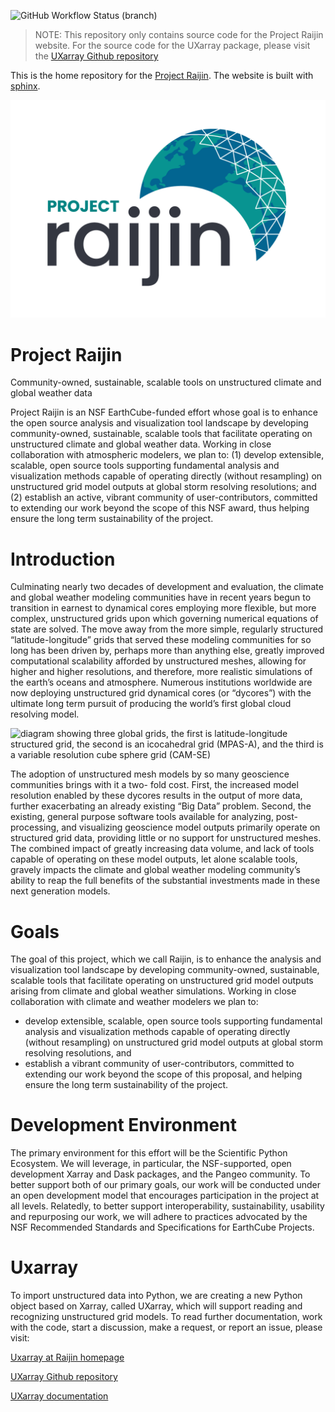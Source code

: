 
![GitHub Workflow Status (branch)](https://img.shields.io/github/workflow/status/NCAR/projectraijin.github.io/deploy-site/main?logo=github&style=for-the-badge)

> NOTE: This repository only contains source code for the Project Raijin website.
For the source code for the UXarray package, please visit the [UXarray Github repository](https://github.com/UXARRAY/uxarray)

This is the home repository for the [Project Raijin](https://raijin.ucar.edu).
The website is built with [sphinx](https://www.sphinx-doc.org/).

![](raijin/_static/images/logos/ProjectRaijin_Logo.png)

# Project Raijin

Community-owned, sustainable, scalable tools on unstructured climate and global weather data

Project Raijin is an NSF EarthCube-funded effort whose goal is to
enhance the open source analysis and visualization tool landscape
by developing community-owned, sustainable, scalable tools that
facilitate operating on unstructured climate and global weather
data. Working in close collaboration with atmospheric modelers,
we plan to: (1) develop extensible, scalable, open source tools
supporting fundamental analysis and visualization methods capable
of operating directly (without resampling) on unstructured grid
model outputs at global storm resolving resolutions; and (2)
establish an active, vibrant community of user-contributors,
committed to extending our work beyond the scope of this NSF
award, thus helping ensure the long term sustainability of
the project.


# Introduction

Culminating nearly two decades of development and evaluation, the climate and global weather modeling
communities have in recent years begun to transition in earnest to dynamical cores employing more flexible,
but more complex, unstructured grids upon which governing numerical equations of state are solved.
The move away from the more simple, regularly structured “latitude-longitude” grids that served these
modeling communities for so long has been driven by, perhaps more than anything else, greatly improved
computational scalability afforded by unstructured meshes, allowing for higher and higher resolutions,
and therefore, more realistic simulations of the earth’s oceans and atmosphere. Numerous institutions
worldwide are now deploying unstructured grid dynamical cores (or “dycores”) with the ultimate long
term pursuit of producing the world’s first global cloud resolving model.

![diagram showing three global grids, the first is latitude-longitude structured grid, the second is an icocahedral grid (MPAS-A), and the third is a variable resolution cube sphere grid (CAM-SE)](raijin/_static/images/lat_lon-mpas-cam_se.png)

The adoption of unstructured mesh models by so many geoscience communities brings with it a two-
fold cost. First, the increased model resolution enabled by these dycores results in the output of more
data, further exacerbating an already existing “Big Data” problem. Second, the existing, general purpose
software tools available for analyzing, post-processing, and visualizing geoscience model outputs primarily
operate on structured grid data, providing little or no support for unstructured meshes. The combined
impact of greatly increasing data volume, and lack of tools capable of operating on these model outputs, let
alone scalable tools, gravely impacts the climate and global weather modeling community’s ability to reap
the full benefits of the substantial investments made in these next generation models.


# Goals

The goal of this project, which we call Raijin, is to enhance the analysis and visualization tool landscape
by developing community-owned, sustainable, scalable tools that facilitate operating on unstructured grid
model outputs arising from climate and global weather simulations. Working in close collaboration with
climate and weather modelers we plan to:

- develop extensible, scalable, open source tools supporting fundamental analysis and visualization
  methods capable of operating directly (without resampling) on unstructured grid model outputs at
  global storm resolving resolutions, and
- establish a vibrant community of user-contributors, committed to extending our work beyond the
  scope of this proposal, and helping ensure the long term sustainability of the project.


# Development Environment

The primary environment for this effort will be the Scientific Python Ecosystem. We will leverage, in
particular, the NSF-supported, open development Xarray and Dask packages, and the Pangeo community.
To better support both of our primary goals, our work will be conducted under an open development
model that encourages participation in the project at all levels. Relatedly, to better support
interoperability, sustainability, usability and repurposing our work, we will adhere to practices
advocated by the NSF Recommended Standards and Specifications for EarthCube Projects.


# Uxarray

To import unstructured data into Python, we are creating a new Python object based on Xarray,
called UXarray, which will support reading and recognizing unstructured grid models. To read
further documentation, work with the code, start a discussion, make a request, or report
an issue, please visit:

[Uxarray at Raijin homepage](https://raijin.ucar.edu/uxarray.html)

[UXarray Github repository](https://github.com/UXARRAY/uxarray)

[UXarray documentation](https://uxarray.readthedocs.io/en/latest/index.html)
